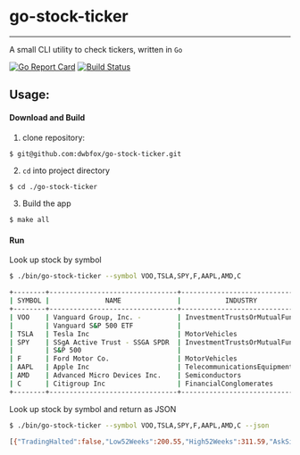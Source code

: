 # go-stock-ticker
---
A small CLI utility to check tickers, written in `Go` 

[![Go Report Card](https://goreportcard.com/badge/github.com/dwbfox/go-stock-ticker)](https://goreportcard.com/report/github.com/dwbfox/go-stock-ticker)
[![Build Status](https://travis-ci.com/dwbfox/go-stock-ticker.svg?branch=master)](https://travis-ci.com/dwbfox/go-stock-ticker)


## Usage:

#### Download and Build
1. clone repository:
```bash
$ git@github.com:dwbfox/go-stock-ticker.git
```

2. `cd` into project directory
```
$ cd ./go-stock-ticker
```

3. Build the app
```bash
$ make all
```

#### Run

Look up stock by symbol
```bash
$ ./bin/go-stock-ticker --symbol VOO,TSLA,SPY,F,AAPL,AMD,C

+--------+--------------------------------+-------------------------------+---------+---------+-----------+
| SYMBOL |              NAME              |           INDUSTRY            |   ASK   |   BID   |  VOLUME   |
+--------+--------------------------------+-------------------------------+---------+---------+-----------+
| VOO    | Vanguard Group, Inc. -         | InvestmentTrustsOrMutualFunds | $263.09 | $263.06 |   3386161 |
|        | Vanguard S&P 500 ETF           |                               |         |         |           |
| TSLA   | Tesla Inc                      | MotorVehicles                 | $799.19 | $799.21 |  10518428 |
| SPY    | SSgA Active Trust - SSGA SPDR  | InvestmentTrustsOrMutualFunds | $286.26 | $286.25 | 111146276 |
|        | S&P 500                        |                               |         |         |           |
| F      | Ford Motor Co.                 | MotorVehicles                 | $4.91   | $4.90   |  80544650 |
| AAPL   | Apple Inc                      | TelecommunicationsEquipment   | $307.76 | $307.70 |  41587094 |
| AMD    | Advanced Micro Devices Inc.    | Semiconductors                | $54.18  | $54.17  |  66950863 |
| C      | Citigroup Inc                  | FinancialConglomerates        | $41.93  | $41.92  |  28494867 |
+--------+--------------------------------+-------------------------------+---------+---------+-----------+
```

Look up stock by symbol and return as JSON
```bash
$ ./bin/go-stock-ticker --symbol VOO,TSLA,SPY,F,AAPL,AMD,C --json

[{"TradingHalted":false,"Low52Weeks":200.55,"High52Weeks":311.59,"AskSize":500,"Ask":263.09,"BidSize":800,"Bid":263.06,"PercentChangeFromPreviousClose":0.451,"ChangeFromPreviousClose":1.18,"PreviousClose":261.86,"Volume":3386161,"LastSize":21382,"Last":263.04,"Low":258.56,"High":263.11,"Close":263.04,"Open":259.54,"UTCOffset":-4,"Delay":0.0087893,"Outcome":"Success","Security":{"MostLiquidExchange":false,"CategoryOrIndustry":"InvestmentTrustsOrMutualFunds","MarketIdentificationCode":"ARCX","Market":"NYSEARCA","Name":"Vanguard Group, Inc. - Vanguard S\u0026P 500 ETF","Valoren":"22423967","ISIN":null,"Symbol":"VOO","CUSIP":null,"CIK":"0000102909"},"IdentifierType":"Symbol","Identifier":"VOO","LastMarketIdentificationCode":"ARCX","AskMarketIdentificationCode":"ARCX","BidMarketIdentificationCode":"ARCX","Currency":"USD","AskTime":"4:00:00 PM","AskDate":"5/15/2020","BidTime":"4:00:00 PM","BidDate":"5/15/2020","PreviousCloseDate":"5/14/2020","Time":"4:00:00 PM","Date":"5/15/2020","Identity":"Request","Message":"Delay times are 15 mins for NYSEARCA."},{"TradingHalted":false,"Low52Weeks":176.9919,"High52Weeks":968.9899,"AskSize":600,"Ask":799.19,"BidSize":1000,"Bid":799.21,"PercentChangeFromPreviousClose":-0.518,"ChangeFromPreviousClose":-4.16,"PreviousClose":803.33,"Volume":10518428,"LastSize":51267,"Last":799.17,"Low":786.552,"High":805.0486,"Close":799.17,"Open":790.35,"UTCOffset":-4,"Delay":0.0049241,"Outcome":"Success","Security":{"MostLiquidExchange":false,"CategoryOrIndustry":"MotorVehicles","MarketIden[...]
```
